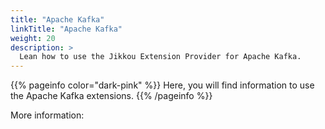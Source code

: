 ```yaml
---
title: "Apache Kafka"
linkTitle: "Apache Kafka"
weight: 20
description: >
  Lean how to use the Jikkou Extension Provider for Apache Kafka.
---
```


{{% pageinfo color="dark-pink" %}}
Here, you will find information to use the Apache Kafka extensions.
{{% /pageinfo %}}

More information:
